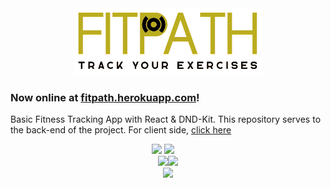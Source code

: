 <div align="center">
<img src="https://raw.githubusercontent.com/yigitopan/fitpath-client/main/src/assets/logo.png" width="300"  />
</div>

### Now online at [fitpath.herokuapp.com](https://www.fitpath.herokuapp.com)!
Basic Fitness Tracking App with React & DND-Kit. This repository serves to the back-end of the project. For client side, [click here](https://github.com/yigitopan/fitpath-client)


<div align="center">
  <div align="center">
    <div align="center">
      <img src="https://upload.wikimedia.org/wikipedia/commons/thumb/a/a7/React-icon.svg/768px-React-icon.svg.png?20220125121207" width="80" /> <img src="https://w7.pngwing.com/pngs/956/695/png-transparent-mongodb-original-wordmark-logo-icon-thumbnail.png" width="100"  />
      &nbsp;
      &nbsp;
    </div>
    <img src="https://i.hizliresim.com/xy973c2.png" width="120"  /><img src="https://i.hizliresim.com/szaiypi.png" width="110"  />
  </div>
  <img src="https://jwt.io/img/logo-asset.svg" width="100"  />
</div>
  

